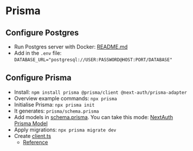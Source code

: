 # Prisma

## Configure Postgres

* Run Postgres server with Docker: [README.md](../postgres-server/README.md)
* Add in the `.env` file: `DATABASE_URL="postgresql://USER:PASSWORD@HOST:PORT/DATABASE"`

## Configure Prisma

* Install: `npm install prisma @prisma/client @next-auth/prisma-adapter`
* Overview example commands: `npx prisma`
* Initialise Prisma: `npx prisma init`
* It generates: `prisma/schema.prisma`
* Add models in [schema.prisma](src/prisma/schema.prisma). You can take this mode: [NextAuth Prisma Model](https://next-auth.js.org/v3/adapters/prisma#setup)
* Apply migrations: `npx prisma migrate dev`
* Create [client.ts](src/prisma/client.ts)
  * [Reference](https://www.prisma.io/docs/orm/more/help-and-troubleshooting/help-articles/nextjs-prisma-client-dev-practices#solution)
